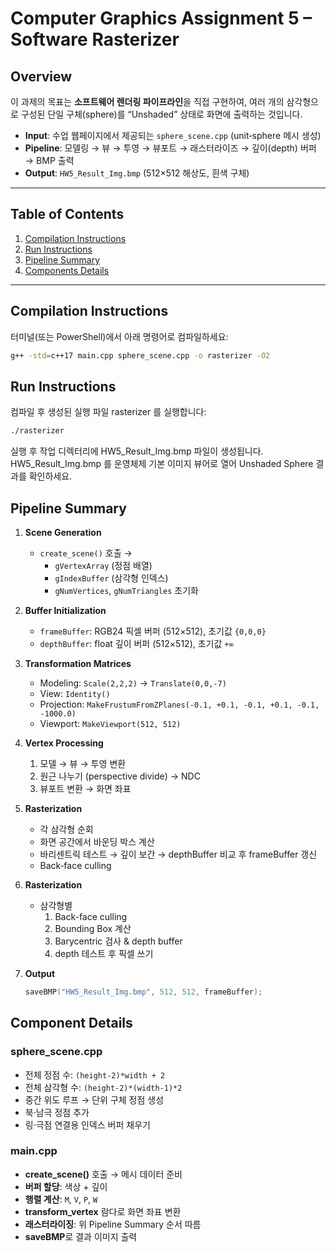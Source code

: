 # Computer Graphics Assignment 5 – Software Rasterizer

## Overview

이 과제의 목표는 **소프트웨어 렌더링 파이프라인**을 직접 구현하여, 여러 개의 삼각형으로 구성된 단일 구체(sphere)를 “Unshaded” 상태로 화면에 출력하는 것입니다.  
- **Input**: 수업 웹페이지에서 제공되는 `sphere_scene.cpp` (unit‐sphere 메시 생성)  
- **Pipeline**: 모델링 → 뷰 → 투영 → 뷰포트 → 래스터라이즈 → 깊이(depth) 버퍼 → BMP 출력  
- **Output**: `HW5_Result_Img.bmp` (512×512 해상도, 흰색 구체)

---

## Table of Contents

1. [Compilation Instructions](#compilation-instructions)  
2. [Run Instructions](#run-instructions)   
3. [Pipeline Summary](#pipeline-summary)  
4. [Components Details](#components-details)    

---

## Compilation Instructions

터미널(또는 PowerShell)에서 아래 명령어로 컴파일하세요:

```bash
g++ -std=c++17 main.cpp sphere_scene.cpp -o rasterizer -O2
```

## Run Instructions

컴파일 후 생성된 실행 파일 rasterizer 를 실행합니다:
```bash
./rasterizer
```
실행 후 작업 디렉터리에 HW5_Result_Img.bmp 파일이 생성됩니다.  
HW5_Result_Img.bmp 를 운영체제 기본 이미지 뷰어로 열어 Unshaded Sphere 결과를 확인하세요.

## Pipeline Summary

1. **Scene Generation**  
   - `create_scene()` 호출 →  
     - `gVertexArray` (정점 배열)  
     - `gIndexBuffer` (삼각형 인덱스)  
     - `gNumVertices`, `gNumTriangles` 초기화  

2. **Buffer Initialization**  
   - `frameBuffer`: RGB24 픽셀 버퍼 (512×512), 초기값 `{0,0,0}`  
   - `depthBuffer`: float 깊이 버퍼 (512×512), 초기값 `+∞`  

3. **Transformation Matrices**  
   - Modeling: `Scale(2,2,2)` → `Translate(0,0,-7)`  
   - View: `Identity()`  
   - Projection: `MakeFrustumFromZPlanes(-0.1, +0.1, -0.1, +0.1, -0.1, -1000.0)`  
   - Viewport: `MakeViewport(512, 512)`  

4. **Vertex Processing**  
   1. 모델 → 뷰 → 투영 변환  
   2. 원근 나누기 (perspective divide) → NDC  
   3. 뷰포트 변환 → 화면 좌표  

5. **Rasterization**  
   - 각 삼각형 순회  
   - 화면 공간에서 바운딩 박스 계산  
   - 바리센트릭 테스트 → 깊이 보간 → depthBuffer 비교 후 frameBuffer 갱신  
   - Back‐face culling  

5. **Rasterization**  
   - 삼각형별  
     1. Back-face culling  
     2. Bounding Box 계산  
     3. Barycentric 검사 & depth buffer  
     4. depth 테스트 후 픽셀 쓰기

6. **Output**  
   ```cpp
   saveBMP("HW5_Result_Img.bmp", 512, 512, frameBuffer);
   ```


## Component Details

### sphere_scene.cpp
- 전체 정점 수: `(height-2)*width + 2`  
- 전체 삼각형 수: `(height-2)*(width-1)*2`  
- 중간 위도 루프 → 단위 구체 정점 생성  
- 북·남극 정점 추가  
- 링·극점 연결용 인덱스 버퍼 채우기

### main.cpp
- **create_scene()** 호출 → 메시 데이터 준비  
- **버퍼 할당**: 색상 + 깊이  
- **행렬 계산**: `M`, `V`, `P`, `W`  
- **transform_vertex** 람다로 화면 좌표 변환  
- **래스터라이징**: 위 Pipeline Summary 순서 따름  
- **saveBMP**로 결과 이미지 출력

